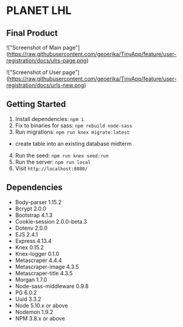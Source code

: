 # PLANET LHL

## Final Product

!["Screenshot of Main page"] (https://raw.githubusercontent.com/geoerika/TinyApp/feature/user-registration/docs/ulrs-page.png)

!["Screenshot of User page"] (https://raw.githubusercontent.com/geoerika/TinyApp/feature/user-registration/docs/urls-new.png)


## Getting Started

1. Install dependencies: `npm i`
2. Fix to binaries for sass: `npm rebuild node-sass`
3. Run migrations: `npm run knex migrate:latest`
  - create table into an existing database midterm
4. Run the seed: `npm run knex seed:run`
5. Run the server: `npm run local`
6. Visit `http://localhost:8080/`

## Dependencies

- Body-parser 1.15.2
- Bcrypt 2.0.0
- Bootstrap 4.1.3
- Cookie-session 2.0.0-beta.3
- Dotenv 2.0.0
- EJS 2.4.1
- Express 4.13.4
- Knex 0.15.2
- Knex-logger 0.1.0
- Metascraper 4.4.4
- Metascraper-image 4.3.5
- Metascraper-title 4.3.5
- Morgan 1.7.0
- Node-sass-middleware 0.9.8
- PG 6.0.2
- Uuid 3.3.2
- Node 5.10.x or above
- Nodemon 1.9.2
- NPM 3.8.x or above
